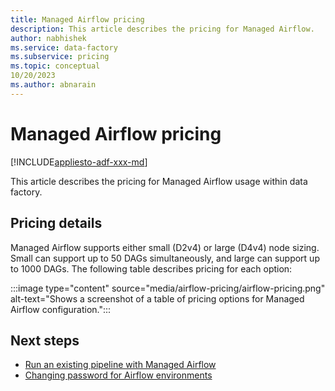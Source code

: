 ```yaml
---
title: Managed Airflow pricing
description: This article describes the pricing for Managed Airflow.
author: nabhishek
ms.service: data-factory
ms.subservice: pricing
ms.topic: conceptual
10/20/2023
ms.author: abnarain
---
```


# Managed Airflow pricing

[!INCLUDE[appliesto-adf-xxx-md](includes/appliesto-adf-xxx-md.md)]

This article describes the pricing for Managed Airflow usage within data factory.

## Pricing details

Managed Airflow supports either small (D2v4) or large (D4v4) node sizing.  Small can support up to 50 DAGs simultaneously, and large can support up to 1000 DAGs. The following table describes pricing for each option:

:::image type="content" source="media/airflow-pricing/airflow-pricing.png" alt-text="Shows a screenshot of a table of pricing options for Managed Airflow configuration.":::

## Next steps

- [Run an existing pipeline with Managed Airflow](tutorial-run-existing-pipeline-with-airflow.md)
- [Changing password for Airflow environments](password-change-airflow.md)
